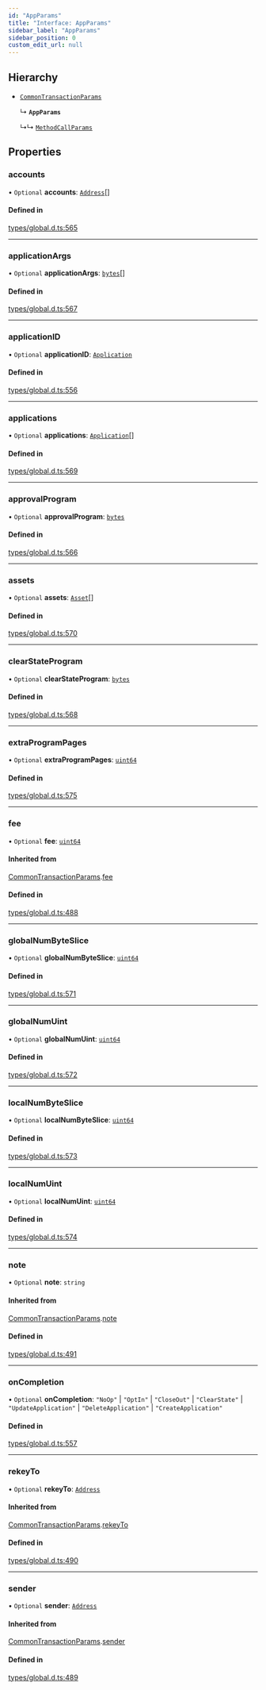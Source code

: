 ```yaml
---
id: "AppParams"
title: "Interface: AppParams"
sidebar_label: "AppParams"
sidebar_position: 0
custom_edit_url: null
---
```


## Hierarchy

- [`CommonTransactionParams`](CommonTransactionParams.md)

  ↳ **`AppParams`**

  ↳↳ [`MethodCallParams`](MethodCallParams.md)

## Properties

### accounts

• `Optional` **accounts**: [`Address`](../classes/Address.md)[]

#### Defined in

[types/global.d.ts:565](https://github.com/algorand-devrel/tealscript/blob/19d5bb7/types/global.d.ts#L565)

___

### applicationArgs

• `Optional` **applicationArgs**: [`bytes`](../modules.md#bytes)[]

#### Defined in

[types/global.d.ts:567](https://github.com/algorand-devrel/tealscript/blob/19d5bb7/types/global.d.ts#L567)

___

### applicationID

• `Optional` **applicationID**: [`Application`](../classes/Application.md)

#### Defined in

[types/global.d.ts:556](https://github.com/algorand-devrel/tealscript/blob/19d5bb7/types/global.d.ts#L556)

___

### applications

• `Optional` **applications**: [`Application`](../classes/Application.md)[]

#### Defined in

[types/global.d.ts:569](https://github.com/algorand-devrel/tealscript/blob/19d5bb7/types/global.d.ts#L569)

___

### approvalProgram

• `Optional` **approvalProgram**: [`bytes`](../modules.md#bytes)

#### Defined in

[types/global.d.ts:566](https://github.com/algorand-devrel/tealscript/blob/19d5bb7/types/global.d.ts#L566)

___

### assets

• `Optional` **assets**: [`Asset`](../classes/Asset.md)[]

#### Defined in

[types/global.d.ts:570](https://github.com/algorand-devrel/tealscript/blob/19d5bb7/types/global.d.ts#L570)

___

### clearStateProgram

• `Optional` **clearStateProgram**: [`bytes`](../modules.md#bytes)

#### Defined in

[types/global.d.ts:568](https://github.com/algorand-devrel/tealscript/blob/19d5bb7/types/global.d.ts#L568)

___

### extraProgramPages

• `Optional` **extraProgramPages**: [`uint64`](../modules.md#uint64)

#### Defined in

[types/global.d.ts:575](https://github.com/algorand-devrel/tealscript/blob/19d5bb7/types/global.d.ts#L575)

___

### fee

• `Optional` **fee**: [`uint64`](../modules.md#uint64)

#### Inherited from

[CommonTransactionParams](CommonTransactionParams.md).[fee](CommonTransactionParams.md#fee)

#### Defined in

[types/global.d.ts:488](https://github.com/algorand-devrel/tealscript/blob/19d5bb7/types/global.d.ts#L488)

___

### globalNumByteSlice

• `Optional` **globalNumByteSlice**: [`uint64`](../modules.md#uint64)

#### Defined in

[types/global.d.ts:571](https://github.com/algorand-devrel/tealscript/blob/19d5bb7/types/global.d.ts#L571)

___

### globalNumUint

• `Optional` **globalNumUint**: [`uint64`](../modules.md#uint64)

#### Defined in

[types/global.d.ts:572](https://github.com/algorand-devrel/tealscript/blob/19d5bb7/types/global.d.ts#L572)

___

### localNumByteSlice

• `Optional` **localNumByteSlice**: [`uint64`](../modules.md#uint64)

#### Defined in

[types/global.d.ts:573](https://github.com/algorand-devrel/tealscript/blob/19d5bb7/types/global.d.ts#L573)

___

### localNumUint

• `Optional` **localNumUint**: [`uint64`](../modules.md#uint64)

#### Defined in

[types/global.d.ts:574](https://github.com/algorand-devrel/tealscript/blob/19d5bb7/types/global.d.ts#L574)

___

### note

• `Optional` **note**: `string`

#### Inherited from

[CommonTransactionParams](CommonTransactionParams.md).[note](CommonTransactionParams.md#note)

#### Defined in

[types/global.d.ts:491](https://github.com/algorand-devrel/tealscript/blob/19d5bb7/types/global.d.ts#L491)

___

### onCompletion

• `Optional` **onCompletion**: ``"NoOp"`` \| ``"OptIn"`` \| ``"CloseOut"`` \| ``"ClearState"`` \| ``"UpdateApplication"`` \| ``"DeleteApplication"`` \| ``"CreateApplication"``

#### Defined in

[types/global.d.ts:557](https://github.com/algorand-devrel/tealscript/blob/19d5bb7/types/global.d.ts#L557)

___

### rekeyTo

• `Optional` **rekeyTo**: [`Address`](../classes/Address.md)

#### Inherited from

[CommonTransactionParams](CommonTransactionParams.md).[rekeyTo](CommonTransactionParams.md#rekeyto)

#### Defined in

[types/global.d.ts:490](https://github.com/algorand-devrel/tealscript/blob/19d5bb7/types/global.d.ts#L490)

___

### sender

• `Optional` **sender**: [`Address`](../classes/Address.md)

#### Inherited from

[CommonTransactionParams](CommonTransactionParams.md).[sender](CommonTransactionParams.md#sender)

#### Defined in

[types/global.d.ts:489](https://github.com/algorand-devrel/tealscript/blob/19d5bb7/types/global.d.ts#L489)
